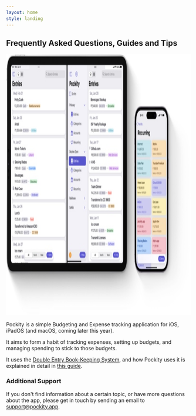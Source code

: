 ```yaml
---
layout: home
style: landing
---
```


## Frequently Asked Questions, Guides and Tips

<picture style="margin-top: 2rem;">
  <source media="(max-width: 600px)" srcset="/assets/images/faq-light-400w.jpg 1x, /assets/images/faq-light-800w.jpg 2x, /assets/images/faq-light-1600w.jpg 3x">
  <source media="(min-width: 601px) and (max-width: 800px)" srcset="/assets/images/faq-light-800w.jpg 1x, /assets/images/faq-light-1600w.jpg 2x, /assets/images/faq-light@3x.jpg 3x">
  <source media="(max-width: 600px) and (prefers-color-scheme: dark)" srcset="/assets/images/faq-dark-400w.jpg 1x, /assets/images/faq-dark-800w.jpg 2x">
  <source media="(min-width: 601px) and (max-width: 800px) and (prefers-color-scheme: dark)" srcset="/assets/images/faq-dark-800w.jpg 1x, /assets/images/faq-dark@2x.jpg 2x">
  <source media="(min-width: 801px) and (prefers-color-scheme: dark)" srcset="/assets/images/faq-dark.jpg 1x, /assets/images/faq-dark@2x.jpg 2x, /assets/images/faq-dark@3x.jpg 3x">
  <img src="/assets/images/faq-light.jpg" srcset="/assets/images/faq-light@2x.jpg 2x, /assets/images/faq-light@3x.jpg 3x" width="1130" height="712" alt="Pockity's ledger timeline displayed on an iPad Pro 12.9 inches and iPhone 14 Pro"/>
</picture>

Pockity is a simple Budgeting and Expense tracking application for iOS, iPadOS (and macOS, coming later this year). 

It aims to form a habit of tracking expenses, setting up budgets, and managing spending to stick to those budgets. 

It uses the <a href="https://en.wikipedia.org/wiki/Double-entry_bookkeeping" data-tooltip="Read more on Wikipedia">Double Entry Book-Keeping System</a>, and how Pockity uses it is explained in detail in [this guide]().

### Additional Support 

If you don't find information about a certain topic, or have more questions about the app, please get in touch by sending an email to [support@pockity.app](mailto:support@pockity.app).